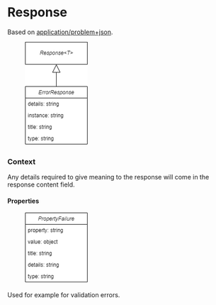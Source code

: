 # Response

Based on [application/problem+json](https://www.rfc-editor.org/rfc/rfc7807).

<figure><img src="../../.gitbook/assets/model_error_response.drawio.png" alt=""><figcaption></figcaption></figure>

### Context

Any details required to give meaning to the response will come in the response content field.

#### Properties

<figure><img src="../../.gitbook/assets/model_property_failure.drawio.png" alt=""><figcaption></figcaption></figure>

Used for example for validation errors.
